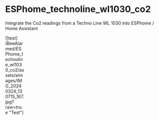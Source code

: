 # ESPhome_technoline_wl1030_co2
Integrate the Co2 readings from a Techno Line WL 1030 into ESPhome / Home Assistant


<div style="width:60px ; height:60px">
	![test](BeeAlarmed/ESPhome_technoline_wl1030_co2/assets/eimages/IMG_20240324_130715_167.jpg?raw=true "Test")
<div>



